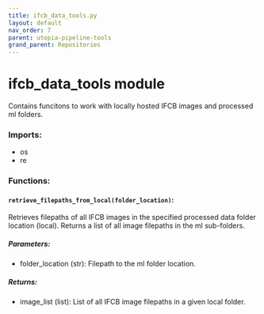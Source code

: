 ```yaml
---
title: ifcb_data_tools.py
layout: default
nav_order: 7
parent: utopia-pipeline-tools
grand_parent: Repositories
---
```


# ifcb_data_tools module

Contains funcitons to work with locally hosted IFCB images and processed ml folders. 

### Imports:
- os
- re

### Functions:

#### `retrieve_filepaths_from_local(folder_location)`:
Retrieves filepaths of all IFCB images in the specified processed data folder location (local). Returns a list of all image filepaths in the ml sub-folders.

##### Parameters:
- folder_location (str): Filepath to the ml folder location.

##### Returns:
- image_list (list): List of all IFCB image filepaths in a given local folder.